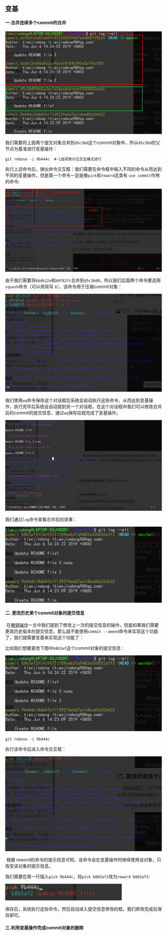 ## 变基

#### 一.合并连续多个commit的合并

![](../images/34.png)

​	我们需要将上面两个提交对象合并到`d5c36d`这个commit对象中，所以`d5c36d`的父节点为基准进行变基操作：

```shell
git rebase -i 9b444c  #-i选项表示已交互模式进行
```

执行上述命令后，弹出命令交互框：我们需要在命令框中输入不同的命令从而达到不同的变基操作，但是第一个命令一定是像`pick`和`reword`这类有 `use commit`作用的命令:

![](../images/35.png)

​	由于我们需要将`6bdb12e`和`b0f82fc`合并到`d5c36d0`，所以我们后面两个命令要选用 `squash`命令（可以用简写 s），该命令用于压缩commit对象：

![](../images/36.png)

​	我们使用`wq`命令保存这个对话框后系统会自动执行这些命令，从而达到变基操作，执行完毕后系统会自动跳到另一个对话框，在这个对话框中我们可以修改合并后的commit的提交信息，通过`wq`保存后就完成了变基操作。

![](../images/37.png)

我们通过`log`命令查看合并后的效果：

![](../images/38.png)

#### 二. 更改历史某个commit对象的提交信息

​	在[撤销操作](_16撤销操作.md)一文中我们提到了修改上一次的提交信息的操作，但是如果我们需要更改历史版本的提交信息，那么就不能使用`commit --amend`命令来实现这个功能了，我们就需要变基来实现这个功能了：

​	比如我们想要更改下图中`b8b5af`这个commit对象的提交信息：

![](../images/38.png)

```shell
git rebase -i 9b444c 
```

执行该命令后进入命令交互框：

![](../images/39.png)

​	根据 reword的命令的提示信息可知，该命令会在变基操作时继续使用该对象，只改变该对象的提示信息。

​	我们需要在第一行插入`pick 9b444c`，将`pick b8b5af2`改为`reword b8b5af2`:

![](../images/40.png)

​	保存后，系统执行这些命令，然后自动进入提交信息修改的框，我们修改完成后保存即可。

#### 三.利用变基操作完成commit对象的删除

